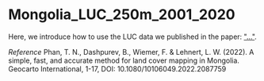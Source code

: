 # Mongolia_LUC_250m_2001_2020

Here, we introduce how to use the LUC data we published in the paper: ["..."](). 


*Reference* 
Phan, T. N., Dashpurev, B., Wiemer, F. & Lehnert, L. W. (2022). A simple, fast, and accurate method for land cover mapping in Mongolia. Geocarto International, 1-17, DOI: 10.1080/10106049.2022.2087759
